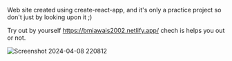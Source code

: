 Web site created using create-react-app, and it's only a practice project so don't just by looking upon it ;)

Try out by yourself https://bmiawais2002.netlify.app/ chech is helps you out or not.

![Screenshot 2024-04-08 220812](https://github.com/owais666/bmi/assets/72447066/13683380-9df5-4338-a43b-1eedcdd2fa80)

